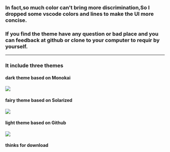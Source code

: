 ### In fact,so much color can't bring more discrimination,So I dropped some vscode colors and lines to make the UI more concise.

### If you find the theme have any question or bad place and you can feedback at github or clone to your computer to requir by yourself.
---

### It include three themes

#### dark theme based on Monokai

![](https://r.photo.store.qq.com/psb?/V11xgy404KIR1n/RjXf47YuVh5Gbmp0ugeYGzFRQWGltzcKx2qce19GqiQ!/r/dL4AAAAAAAAA)
#### fairy theme based on Solarized

![](https://r.photo.store.qq.com/psb?/V11xgy404KIR1n/.c8d9speuVcnMytUInxJ.lAEFEDfgwjhnydSaseGb8g!/r/dL8AAAAAAAAA)

#### light theme based on Github

![](https://r.photo.store.qq.com/psb?/V11xgy404KIR1n/APZVvtaMh1H792UcrkOwLpq*uSMsiBRtEooOy*uLPSI!/r/dLYAAAAAAAAA)

#### thinks for download